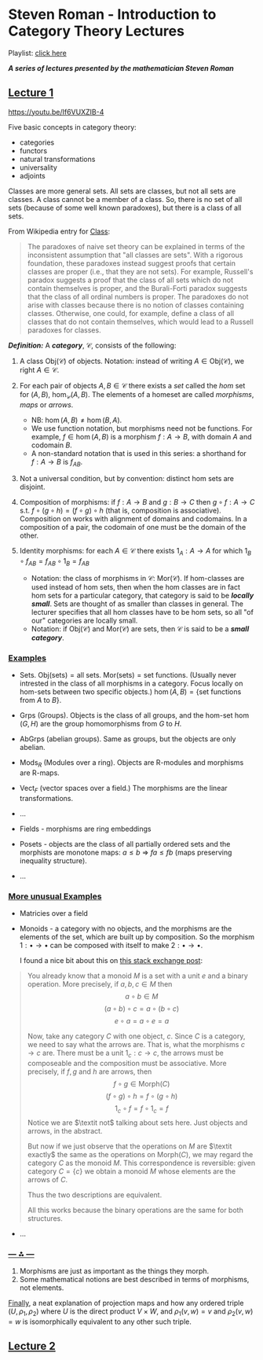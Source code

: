 # Steven Roman - Introduction to Category Theory Lectures

Playlist: [click here](https://www.youtube.com/playlist?list=PLiyVurqwtq0Y40IZhB6T1wM2fMduEVe56)

***A series of lectures presented by the mathematician Steven Roman***


## [Lecture 1](https://youtu.be/If6VUXZIB-4)

https://youtu.be/If6VUXZIB-4

Five basic concepts in category theory:
* categories
* functors
* natural transformations
* universality
* adjoints

Classes are more general sets. All sets are classes, but not all sets are classes. A class cannot be a member of a class. So, there is no set of all sets (because of some well known paradoxes), but there is a class of all sets.

From Wikipedia entry for [Class](https://en.wikipedia.org/wiki/Class_(set_theory)):
> The paradoxes of naive set theory can be explained in terms of the inconsistent assumption that "all classes are sets". With a rigorous foundation, these paradoxes instead suggest proofs that certain classes are proper (i.e., that they are not sets). For example, Russell's paradox suggests a proof that the class of all sets which do not contain themselves is proper, and the Burali-Forti paradox suggests that the class of all ordinal numbers is proper. The paradoxes do not arise with classes because there is no notion of classes containing classes. Otherwise, one could, for example, define a class of all classes that do not contain themselves, which would lead to a Russell paradoxes for classes.

***Definition:*** A ***category***, $\mathcal{C}$, consists of the following:
 1. A class $\text{Obj}(\mathcal{C})$ of objects. Notation: instead of writing $A\in \text{Obj}(\mathcal{C})$, we right $A\in\mathcal{C}$.

 2. For each pair of objects $A, B\in\mathcal{C}$ there exists a *set* called the *hom* set for $(A, B)$, $\hom_\mathcal{C}(A,B)$. The elements of a homeset are called *morphisms*, *maps* or *arrows*.
    * NB: $\hom(A,B) \neq \hom(B,A)$.
    * We use function notation, but morphisms need not be functions. For example, $f\in\hom(A,B)$ is a morphism $f:A\rightarrow B$, with domain $A$ and codomain $B$.
    * A non-standard notation that is used in this series: a shorthand for $f:A\rightarrow B$ is $f_{AB}$.

 3. Not a universal condition, but by convention: distinct hom sets are disjoint.

 4. Composition of morphisms: if $f:A\rightarrow B$ and $g:B\rightarrow C$ then $g\circ f: A\rightarrow C$ s.t. $f\circ(g\circ h) = (f\circ g) \circ h$ (that is, composition is associative). Composition on works with alignment of domains and codomains. In a composition of a pair, the codomain of one must be the domain of the other.

 5. Identity morphisms: for each $A\in\mathcal{C}$ there exists $1_A: A \rightarrow A$ for which $1_B \circ f_{AB} = f_{AB} \circ 1_B = f_{AB}$
    * Notation: the class of morphisms in $\mathcal{C}$: $\text{Mor}(\mathcal{C})$. If hom-classes are used instead of hom sets, then when the hom classes are in fact hom sets for a particular category, that category is said to be ***locally small***. Sets are thought of as smaller than classes in general. The lecturer specifies that all hom classes have to be hom sets, so all "of our" categories are locally small.
    * Notation: if $\text{Obj}(\mathcal{C})$ and $\text{Mor}(\mathcal{C})$ are sets, then $\mathcal{C}$ is said to be a ***small category***.

### [Examples](https://youtu.be/If6VUXZIB-4?t=25m8s)

 * Sets. $\text{Obj}(\text{sets}) = \text{all sets}$.  $\text{Mor}(\text{sets}) = \text{set functions}$. (Usually never intrested in the class of all morphisms in a category. Focus locally on hom-sets between two specific objects.) $\hom(A,B) = \{\text{set functions from\ } A \text{\ to\ } B\}$.

 * Grps (Groups). Objects is the class of all groups, and the hom-set $\hom(G,H)$ are the group homomorphisms from $G$ to $H$.

 * AbGrps (abelian groups). Same as groups, but the objects are only abelian.

 * $\text{Mods}_R$ (Modules over a ring). Objects are R-modules and morphisms are R-maps.

 * $\text{Vect}_F$ (vector spaces over a field.) The morphisms are the linear transformations.

 * …

 * Fields - morphisms are ring embeddings

 * Posets - objects are the class of all partially ordered sets and the morphists are monotone maps: $a \leq b \ \Longrightarrow\ fa\leq fb$ (maps preserving inequality structure).

 * …

### [More unusual Examples](https://youtu.be/If6VUXZIB-4?t=30m24s)

 * Matricies over a field

 * Monoids - a category with no objects, and the morphisms are the elements of the set, which are built up by composition. So the morphism $1: \bullet\rightarrow\bullet$ can be composed with itself to make $2:\bullet\rightarrow\bullet$.

   I found a nice bit about this on [this stack exchange post](http://math.stackexchange.com/a/1332726/49718):
>You already know that a monoid $M$ is a set with a unit $e$ and a binary operation. More precisely, if $a,b,c\in M$ then $$a\circ b\in M$$ $$(a\circ b)\circ c=a\circ (b\circ c)$$ $$e\circ a=a\circ e=a$$
>
>Now, take any category $C$ with one object, $c$. Since $C$ is a category, we need to say what the arrows are. That is, what the morphisms $c\rightarrow c$ are. There must be a unit $1_{c}:c\rightarrow c$, the arrows must be composeable and the composition must be associative. More precisely, if $f,g$ and $h$ are arrows, then $$f\circ g\in \text{Morph}(C)$$ $$(f\circ g)\circ h= f\circ (g\circ h)$$ $$1_{c}\circ f=f\circ 1_{c}=f$$Notice we are $\textit not$ talking about sets here. Just objects and arrows, in the abstract.
>
>But now if we just observe that the operations on $M$ are $\textit exactly$ the same as the operations on $\text{Morph}(C)$, we may regard the category $C$ as the monoid $M$. This correspondence is reversible: given category $C=\left \{ c \right \}$ we obtain a monoid $M$ whose elements are the arrows of $C$.
>
> Thus the two descriptions are equivalent.
>
> All this works because the binary operations are the same for both structures.


 * …

### [— ⁂ —](https://youtu.be/If6VUXZIB-4?t=40m57s)

 1. Morphisms are just as important as the things they morph.
 2. Some mathematical notions are best described in terms of morphisms, not elements.

[Finally](https://youtu.be/If6VUXZIB-4?t=43m42s), a neat explanation of projection maps and how any ordered triple $(U, \rho_1, \rho_2)$ where $U$ is the direct product $V\times W$, and $\rho_1(v, w) = v$ and $\rho_2(v,w) = w$ is isomorphically equivalent to any other such triple.



## [Lecture 2](https://youtu.be/leFJdbZy7Ys)
